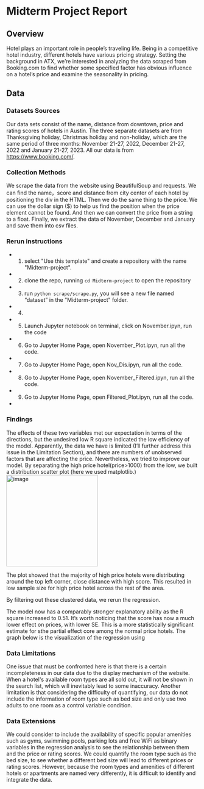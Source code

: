 # Midterm Project Report
## Overview
Hotel plays an important role in people’s traveling life. Being in a competitive hotel industry, different hotels have various pricing strategy. Setting the background in ATX, we’re interested in analyzing the data scraped from Booking.com to find whether some specified factor has obvious influence on a hotel’s price and examine the seasonality in pricing. 
## Data
### Datasets Sources
Our data sets consist of the name, distance from downtown, price and rating scores of hotels in Austin. The three separate datasets are from Thanksgiving holiday, Christmas holiday and non-holiday, which are the same period of three months: November 21-27, 2022, December 21-27, 2022 and January 21-27, 2023. All our data is from https://www.booking.com/.
### Collection Methods
We scrape the data from the website using BeautifulSoup and requests. We can find the name，score and distance from city center of each hotel by positioning the div in the HTML. Then we do the same thing to the price. We can use the dollar sign ($) to help us find the position when the price element cannot be found. And then we can convert the price from a string to a float. Finally, we extract the data of November, December and January and save them into csv files.

### Rerun instructions
* 1. select "Use this template" and create a repository with the name "Midterm-project".
* 2. clone the repo, running `cd Midterm-project` to open the repository
* 3. run `python scrape/scrape.py`, you will see a new file named “dataset” in the "Midterm-project" folder.
* 4. 
* 5. Launch Jupyter notebook on terminal, click on November.ipyn, run the code
* 6. Go to Jupyter Home Page, open November_Plot.ipyn, run all the code.
* 7. Go to Jupyter Home Page, open Nov_Dis.ipyn, run all the code.
* 8. Go to Jupyter Home Page, open November_Filtered.ipyn, run all the code.
* 9. Go to Jupyter Home Page, open Filtered_Plot.ipyn, run all the code.
* 

### Findings
 
The effects of these two variables met our expectation in terms of the directions, but the undesired low R square indicated the low efficiency of the model. Apparently, the data we have is limited (I’ll further address this issue in the Limitation Section), and there are numbers of unobserved factors that are affecting the price. Nevertheless, we tried to improve our model. 
By separating the high price hotel(price>1000) from the low, we built a distribution scatter plot (here we used matplotlib.) <img width="240" alt="image" src="https://user-images.githubusercontent.com/112193353/195422261-d600e00e-8313-4984-80c0-069c26f294ab.png">
 
 The plot showed that the majority of high price hotels were distributing around the top left corner, close distance with high score. This resulted in low sample size for high price hotel across the rest of the area. 


         
By filtering out these clustered data, we rerun the regression.
                
The model now has a comparably stronger explanatory ability as the R square increased to 0.51. It’s worth noticing that the score has now a much lower effect on prices, with lower SE. This is a more statistically significant estimate for sthe partial effect core among the normal price hotels. The graph below is the visualization of the regression using  
 


### Data Limitations 
One issue that must be confronted here is that there is a certain incompleteness in our data due to the display mechanism of the website. When a hotel's available room types are all sold out, it will not be shown in the search list, which will inevitably lead to some inaccuracy. Another limitation is that considering the difficulty of quantifying, our data do not include the information of room type such as bed size and only use two adults to one room as a control variable condition. 
### Data Extensions
We could consider to include the availability of specific popular amenities such as gyms, swimming pools, parking lots and free WiFi as binary variables in the regression analysis to see the relationship between them and the price or rating scores.
We could quantify the room type such as the bed size, to see whether a different bed size will lead to different prices or rating scores. 
However, because the room types and amenities of different hotels or apartments are named very differently, it is difficult to identify and integrate the data. 
